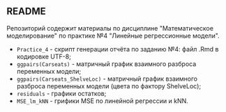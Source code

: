 ## README 

Репозиторий содержит материалы по дисциплине "Математическое моделирование" по практике №4 "Линейные регрессионные модели".

* ```Practice_4``` - скрипт генерации отчёта по заданию №4: файл .Rmd в кодировке UTF-8;
* ```ggpairs(Carseats)``` - матричный график взаимного разброса переменных модели;
* ```ggpairs(Carseats_ShelveLoc)``` - матричный график взаимного разброса переменных модели (цвета по фактору ShelveLoc);
* ```residuals``` - графики остатков;
* ```MSE_lm_kNN``` - грифики MSE по линейной регрессии и kNN.
